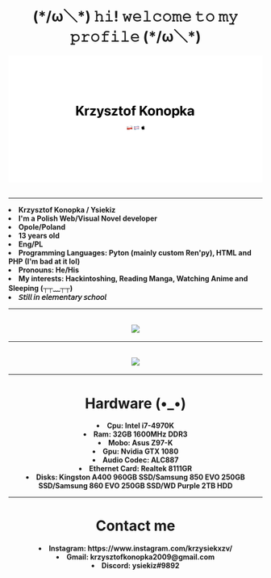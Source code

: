 <body>
<h1 align="center"> (*/ω＼*) 𝚑𝚒! 𝚠𝚎𝚕𝚌𝚘𝚖𝚎 𝚝𝚘 𝚖𝚢 𝚙𝚛𝚘𝚏𝚒𝚕𝚎 (*/ω＼*) </h1>
<div>
<img src="IMG_6412.png" type="image" align="center"><br><br>
<hr>
<li>
<b>Krzysztof Konopka / Ysiekiz
</li>
<li>
<b>I'm a Polish Web/Visual Novel developer
</li>
<li>
<b>Opole/Poland
</li>
<li>
<b>13 years old
</li>
<li>
<b>Eng/PL
</li>
<li>
<b> Programming Languages: Pyton (mainly custom Ren'py), HTML and PHP (I'm bad at it lol)
<li>
<b>Pronouns: He/His </b>
<li>
<b> My interests: Hackintoshing, Reading Manga, Watching Anime and Sleeping (┬┬﹏┬┬)
</li>
<li>
<b> 𝘚𝘵𝘪𝘭𝘭 𝘪𝘯 𝘦𝘭𝘦𝘮𝘦𝘯𝘵𝘢𝘳𝘺 𝘴𝘤𝘩𝘰𝘰𝘭
<hr>
<br>
<div align="center">
    <a herf="https://discord.com/users/878707158500397127">
      <img src="https://lanyard.cnrad.dev/api/878707158500397127?idleMessage=Not alive"
           />
  </a>
</br>
<hr>
<br>
<div align="center">
<a herf="https://github.com/ysiekiz"><img src="https://github-readme-stats.vercel.app/api?username=ysiekiz&show_icons=true&theme=transparent"/></a>
</li>
<hr>
<div align="center">

<h1 align="center">Hardware (•_•)</h1>
<li>
<b>Cpu: Intel i7-4970K
</li>
<li>
<b>Ram: 32GB 1600MHz DDR3
</li>
<li>
<b>Mobo: Asus Z97-K
</li>
<li>
<b>Gpu: Nvidia GTX 1080
</li>
<li>
<b>Audio Codec: ALC887
</li>
<li>
<b>Ethernet Card: Realtek 8111GR
</li>
<li>
<b>Disks: Kingston A400 960GB SSD/Samsung 850 EVO 250GB SSD/Samsung 860 EVO 250GB SSD/WD Purple 2TB HDD
</li>
<hr>
<h1 align="center">Contact me</h1>
<li>
<a>Instagram: https://www.instagram.com/krzysiekxzv/</a>
<li>
<a>Gmail: krzysztofkonopka2009@gmail.com
<li>
<a>Discord: ysiekiz#9892</a>
</body>

